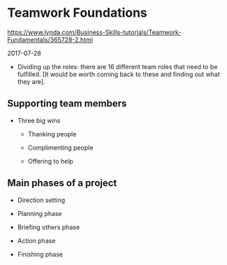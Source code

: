 # Teamwork Foundations

https://www.lynda.com/Business-Skills-tutorials/Teamwork-Fundamentals/365728-2.html

2017-07-28

* Dividing up the roles: there are 16 different team roles that need to be fulfilled.
  [It would be worth coming back to these and finding out what they are].

## Supporting team members

* Three big wins

    * Thanking people

    * Complimenting people

    * Offering to help

## Main phases of a project

* Direction setting

* Planning phase

* Briefing others phase

* Action phase

* Finishing phase

